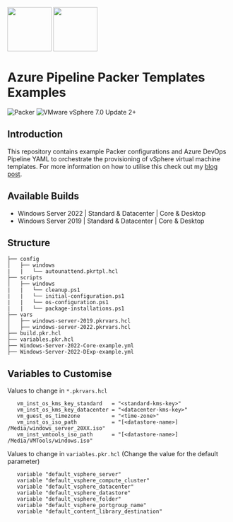 <img src="https://user-images.githubusercontent.com/65562694/165377635-7e07394b-aa92-43f7-bbc2-c267d4e1863f.png" style="width:100px;height:100px;">    <img src="https://github.com/smctighevcp/Packer/blob/main/packer-icon.svg" style="width:100px;height:100px;">

# Azure Pipeline Packer Templates Examples
<img alt="Packer" src="https://img.shields.io/badge/Packer-1.7.0+-blue?style=for-the-badge&logo=packer">  <img alt="VMware vSphere 7.0 Update 2+" src="https://img.shields.io/badge/VMware%20vSphere-7.0%20Update%202+-blue?style=for-the-badge">

## Introduction

This repository contains example Packer configurations and Azure DevOps Pipeline YAML to orchestrate the provisioning of vSphere virtual machine templates.  For more information on how to utilise this check out my [blog post](https://stephanmctighe.com/*****).


## Available Builds
* Windows Server 2022 | Standard & Datacenter | Core & Desktop
* Windows Server 2019 | Standard & Datacenter | Core & Desktop

## Structure
```console
├── config
│   ├── windows
|   |   └── autounattend.pkrtpl.hcl
├── scripts
│   ├── windows
|   |   └── cleanup.ps1
|   |   └── initial-configuration.ps1
|   |   └── os-configuration.ps1
|   |   └── package-installations.ps1
├── vars
│   ├── windows-server-2019.pkrvars.hcl
│   ├── windows-server-2022.pkrvars.hcl
├── build.pkr.hcl
├── variables.pkr.hcl
├── Windows-Server-2022-Core-example.yml
├── Windows-Server-2022-DExp-example.yml
```

 ## Variables to Customise

 Values to change in `*.pkrvars.hcl`

 ```hcl
    vm_inst_os_kms_key_standard   = "<standard-kms-key>"
    vm_inst_os_kms_key_datacenter = "<datacenter-kms-key>"
    vm_guest_os_timezone          = "<time-zone>"
    vm_inst_os_iso_path           = "[<datastore-name>] /Media/windows_server_20XX.iso"
    vm_inst_vmtools_iso_path      = "[<datastore-name>] /Media/VMTools/windows.iso"
  ```

Values to change in `variables.pkr.hcl` (Change the value for the default parameter)

 ```hcl
    variable "default_vsphere_server"
    variable "default_vsphere_compute_cluster"
    variable "default_vsphere_datacenter"
    variable "default_vsphere_datastore"
    variable "default_vsphere_folder"
    variable "default_vsphere_portgroup_name"
    variable "default_content_library_destination"
  ```
